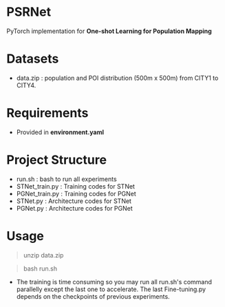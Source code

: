# PSRNet
PyTorch implementation for **One-shot Learning for Population Mapping**

# Datasets
- data.zip : population and POI distribution (500m x 500m) from CITY1 to CITY4.

# Requirements
- Provided in **environment.yaml**

# Project Structure
- run.sh : bash to run all experiments
- STNet_train.py : Training codes for STNet
- PGNet_train.py : Training codes for PGNet
- STNet.py : Architecture codes for STNet
- PGNet.py : Architecture codes for PGNet


# Usage
> unzip data.zip

> bash run.sh
- The training is time consuming so you may run all run.sh's command parallelly except the last one to accelerate. The last Fine-tuning.py depends on the checkpoints of previous experiments.

